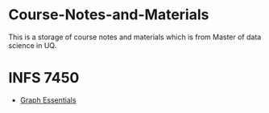 # Course-Notes-and-Materials

This is a storage of course notes and materials which is from Master of data science in UQ.  
# INFS 7450  
* [Graph Essentials](https://github.com/uqer-jyh/Course-Notes-and-Materials/blob/main/INFS7450/Xmind/Graph%20essentials.pdf)
